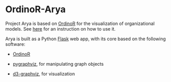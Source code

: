 # OrdinoR-Arya
Project Arya is based on [OrdinoR]() for the visualization of
organizational models.
See [here]() for an instruction on how to use it.

Arya is built as a Python [Flask](https://flask.palletsprojects.com/) web
app, with its core based on the following software:

* [OrdinoR]()

* [pygraphviz](https://pygraphviz.github.io/), for manipulating graph objects

* [d3-graphviz](https://github.com/magjac/d3-graphviz), for visualization
